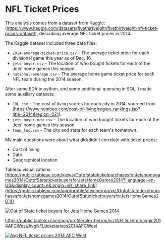# NFL Ticket Prices

This analysis comes from a dataset from Kaggle: (https://www.kaggle.com/datasets/fivethirtyeight/fivethirtyeight-nfl-ticket-prices-dataset), describing average NFL ticket prices in 2014.

The Kaggle dataset included three data files:
 * `2014-average-ticket-price.csv` - The average ticket price for each divisional game this year as of Dec. 16.
 * `jets-buyer.csv` - The location of who bought tickets for each of the Jets’ home games this season. 
 * `national-average.csv` -  The average home game ticket price for each NFL team during the 2014 season.

After some EDA in python, and some additional querying in SQL, I made some auxiliary datasets:
 * `COL.csv` - The cost of living scores for each city in 2014, sourced from (https://www.numbeo.com/cost-of-living/region_rankings.jsp?title=2014&region=021).
 * `jets-buyer-new.csv` - The location of who bought tickets for each of the Jets’ home games this season. 
 * `team_loc.csv` -  The city and state for each team's hometown.

My main questions were about what did/didn't correlate with ticket prices:
 *  Cost of living
 *  Date 
 *  Geographical location

Tableau visualizations:
[https://public.tableau.com/views/OutofstateticketpurchasesforJetshomegames2014/OutofStateticketbuyersforJetsHomeGames2014?:language=en-US&:display_count=n&:origin=viz_share_link](https://public.tableau.com/app/profile/alex.herron/viz/OutofstateticketpurchasesforJetshomegames2014/OutofStateticketbuyersforJetsHomeGames2014)
<div class='tableauPlaceholder' id='viz1694812691182' style='position: relative'><noscript><a href='#'><img alt='Out of State ticket buyers for Jets Home Games 2014 ' src='https:&#47;&#47;public.tableau.com&#47;static&#47;images&#47;Ou&#47;OutofstateticketpurchasesforJetshomegames2014&#47;OutofStateticketbuyersforJetsHomeGames2014&#47;1_rss.png' style='border: none' /></a></noscript><object class='tableauViz'  style='display:none;'><param name='host_url' value='https%3A%2F%2Fpublic.tableau.com%2F' /> <param name='embed_code_version' value='3' /> <param name='site_root' value='' /><param name='name' value='OutofstateticketpurchasesforJetshomegames2014&#47;OutofStateticketbuyersforJetsHomeGames2014' /><param name='tabs' value='no' /><param name='toolbar' value='yes' /><param name='static_image' value='https:&#47;&#47;public.tableau.com&#47;static&#47;images&#47;Ou&#47;OutofstateticketpurchasesforJetshomegames2014&#47;OutofStateticketbuyersforJetsHomeGames2014&#47;1.png' /> <param name='animate_transition' value='yes' /><param name='display_static_image' value='yes' /><param name='display_spinner' value='yes' /><param name='display_overlay' value='yes' /><param name='display_count' value='yes' /><param name='language' value='en-US' /></object></div>                <script type='text/javascript'>                    var divElement = document.getElementById('viz1694812691182');                    var vizElement = divElement.getElementsByTagName('object')[0];                    if ( divElement.offsetWidth > 800 ) { vizElement.style.minWidth='1320px';vizElement.style.maxWidth='1420px';vizElement.style.width='100%';vizElement.style.minHeight='587px';vizElement.style.maxHeight='887px';vizElement.style.height=(divElement.offsetWidth*0.75)+'px';} else if ( divElement.offsetWidth > 500 ) { vizElement.style.minWidth='1320px';vizElement.style.maxWidth='1420px';vizElement.style.width='100%';vizElement.style.minHeight='587px';vizElement.style.maxHeight='887px';vizElement.style.height=(divElement.offsetWidth*0.75)+'px';} else { vizElement.style.width='100%';vizElement.style.height='727px';}                     var scriptElement = document.createElement('script');                    scriptElement.src = 'https://public.tableau.com/javascripts/api/viz_v1.js';                    vizElement.parentNode.insertBefore(scriptElement, vizElement);                </script>

https://public.tableau.com/app/profile/alex.herron/viz/NFLticketpricingin2014AFCWest/AvgNFLticketprices2014AFCWest
<div class='tableauPlaceholder' id='viz1694728417619' style='position: relative'><noscript><a href='#'><img alt='Avg NFL ticket prices 2014 AFC West ' src='https:&#47;&#47;public.tableau.com&#47;static&#47;images&#47;NF&#47;NFLticketpricingin2014AFCWest&#47;AvgNFLticketprices2014AFCWest&#47;1_rss.png' style='border: none' /></a></noscript><object class='tableauViz'  style='display:none;'><param name='host_url' value='https%3A%2F%2Fpublic.tableau.com%2F' /> <param name='embed_code_version' value='3' /> <param name='site_root' value='' /><param name='name' value='NFLticketpricingin2014AFCWest&#47;AvgNFLticketprices2014AFCWest' /><param name='tabs' value='no' /><param name='toolbar' value='yes' /><param name='static_image' value='https:&#47;&#47;public.tableau.com&#47;static&#47;images&#47;NF&#47;NFLticketpricingin2014AFCWest&#47;AvgNFLticketprices2014AFCWest&#47;1.png' /> <param name='animate_transition' value='yes' /><param name='display_static_image' value='yes' /><param name='display_spinner' value='yes' /><param name='display_overlay' value='yes' /><param name='display_count' value='yes' /><param name='language' value='en-US' /></object></div>                <script type='text/javascript'>                    var divElement = document.getElementById('viz1694728417619');                    var vizElement = divElement.getElementsByTagName('object')[0];                    if ( divElement.offsetWidth > 800 ) { vizElement.style.minWidth='989px';vizElement.style.maxWidth='1089px';vizElement.style.width='100%';vizElement.style.height='943px';} else if ( divElement.offsetWidth > 500 ) { vizElement.style.minWidth='989px';vizElement.style.maxWidth='1089px';vizElement.style.width='100%';vizElement.style.height='943px';} else { vizElement.style.width='100%';vizElement.style.height='927px';}                     var scriptElement = document.createElement('script');                    scriptElement.src = 'https://public.tableau.com/javascripts/api/viz_v1.js';                    vizElement.parentNode.insertBefore(scriptElement, vizElement);                </script>
